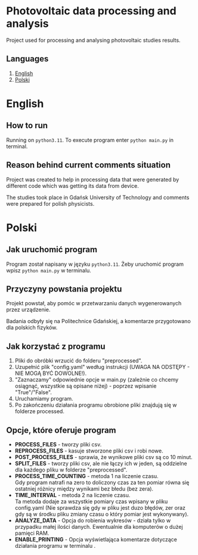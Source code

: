 # Photovoltaic data processing and analysis

Project used for processing and analysing photovoltaic studies results.

## Languages
1. [English](#english)
2. [Polski](#polski)

# English

## How to run

Running on `python3.11`. 
To execute program enter `python main.py` in terminal.

## Reason behind current comments situation
Project was created to help in processing data that were generated by different code which was getting its data from device.

The studies took place in Gdańsk University of Technology and comments were prepared for polish physicists. 

# Polski

## Jak uruchomić program

Program został napisany w języku `python3.11`. 
Żeby uruchomić program wpisz `python main.py` w terminalu.

## Przyczyny powstania projektu
Projekt powstał, aby pomóc w przetwarzaniu danych wygenerowanych przez urządzenie.

Badania odbyły się na Politechnice Gdańskiej, a komentarze przygotowano dla polskich fizyków.

## Jak korzystać z programu
1. Pliki do obróbki wrzucić do folderu "preprocessed".
2. Uzupełnić plik "config.yaml" według instrukcji (UWAGA NA ODSTĘPY - NIE MOGĄ BYĆ DOWOLNE!).
3. "Zaznaczamy" odpowiednie opcje w main.py (zależnie co chcemy osiągnąć, wszystkie są opisane niżej) - poprzez wpisanie "True"/"False".
4. Uruchamiamy program.
5. Po zakończeniu działania programu obrobione pliki znajdują się w folderze processed.

## Opcje, które oferuje program
- **PROCESS_FILES** - tworzy pliki csv.
- **REPROCESS_FILES** - kasuje stworzone pliki csv i robi nowe.
- **POST_PROCESS_FILES** - sprawia, że wynikowe pliki csv są co 10 minut.
- **SPLIT_FILES** - tworzy pliki csv, ale nie łączy ich w jeden, są oddzielne dla każdego pliku w folderze "preprocessed".
- **PROCESS_TIME_COUNTING** - metoda 1 na liczenie czasu.<br>Gdy program natrafi na zero to doliczony czas za ten pomiar równa się ostatniej różnicy między wynikami bez błedu (bez zera).                
- **TIME_INTERVAL** - metoda 2 na liczenie czasu.<br>Ta metoda dodaje za wszystkie pomiary czas wpisany w pliku config.yaml (Nie sprawdza się gdy w pliku jest duzo błędów, zer oraz gdy są w środku pliku zmiany czasu o który pomiar jest wykonywany).
- **ANALYZE_DATA** - Opcja do robienia wykresów - działa tylko w przypadku małej ilości danych. Ewentualnie dla komputerów o dużej pamięci RAM.
- **ENABLE_PRINTING** - Opcja wyświetlająca komentarze dotyczące działania programu w terminalu .
